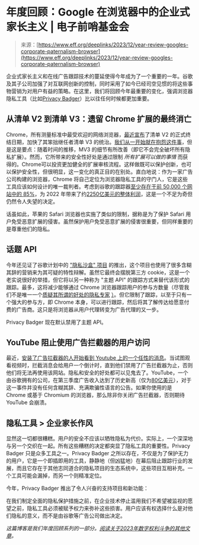 <!--yml

category: 未分类

日期：2024-05-27 14:23:34

-->

# 年度回顾：Google 在浏览器中的企业式家长主义 | 电子前哨基金会

> 来源：[https://www.eff.org/deeplinks/2023/12/year-review-googles-corporate-paternalism-browser](https://www.eff.org/deeplinks/2023/12/year-review-googles-corporate-paternalism-browser)

企业式家长主义和在线广告跟踪技术的蔓延使得今年成为了一个重要的一年。谷歌及其子公司加强了对互联网创新的控制，同时采用了如今已经司空见惯的将这些事物营销为对用户有益的策略。在这里，我们将回顾今年最重要的变化，强调浏览器隐私工具（比如[Privacy Badger](https://privacybadger.org/)）比以往任何时候都更加重要。

## 从清单 V2 到清单 V3：遗留 Chrome 扩展的最终消亡

Chrome，所有测量标准中最受欢迎的网络浏览器，[最近宣布](https://developer.chrome.com/blog/resuming-the-transition-to-mv3/)了清单 V2 的正式终结日期，加快了其笨拙继任者清单 V3 的统治。[我们从一开始就在抱怨](https://www.eff.org/deeplinks/2021/12/chrome-users-beware-manifest-v3-deceitful-and-threatening)[这件事](https://www.eff.org/deeplinks/2021/12/googles-manifest-v3-still-hurts-privacy-security-innovation)，但是这是要点：随着时间的推移，MV3 的细节有所改善（即它不会完全破坏所有隐私扩展）。然而，它所带来的安全性好处是通过限制 *所有扩展可以做的事情* 而获得的。Chrome可以投资更加健全的扩展审核流程。这样做既可以保护创新，也可以保护安全性，但很明显，这一变化的真正目的在别处。直白地说：作为一家广告公司构建的浏览器，Chrome 将自己定位为浏览器隐私工具的守门人，它是这些工具应该如何设计的唯一裁判者。考虑到谷歌的跟踪器[至少存在于前 50,000 个网站中的 85%](https://spreadprivacy.com/duckduckgo-tracker-radar/)，为 2022 年带来了约[2250亿美元的整体利润](https://www.statista.com/statistics/266249/advertising-revenue-of-google/)，这是一个不足为奇但仍然令人失望的决定。

话虽如此，苹果的 Safari 浏览器也实施了类似的限制，据称是为了保护 Safari 用户免受恶意扩展的侵害。虽然保护用户免受恶意扩展的侵害很重要，但同样重要的是尊重他们的隐私。

## 话题 API

今年还见证了谷歌计划中的 ["隐私沙盒" 项目](https://www.eff.org/deeplinks/2023/09/how-turn-googles-privacy-sandbox-ad-tracking-and-why-you-should) 的推出，这个项目也使用了很多含糊其辞的营销来为其可疑的特性辩解。虽然它最终会摆脱第三方 cookie，这是一个老实说很好的举措，但它将以另一种称为 "主题 API" 的跟踪方式来替代该形式的跟踪。最多，这将减少能够通过 Chrome 浏览器跟踪用户的参与方数量（尽管我们不是唯一一个[质疑其所谓的好处的隐私专家](https://github.com/WebKit/standards-positions/issues/111#issuecomment-1359609317) [）](https://github.com/mozilla/standards-positions/issues/622#issuecomment-1372979100)。但它限制了跟踪，以至于只有一个强大的参与方，即 Chrome 本身，可以进行跟踪，然后将其了解传达给愿意付费的广告商。这只是将浏览器从用户代理转变为广告代理的又一步。

Privacy Badger 现在默认禁用了主题 API。

## YouTube 阻止使用广告拦截器的用户访问

最近，[安装了广告拦截器的人开始看到 Youtube 上的一个任性的消息](https://www.theverge.com/2023/10/31/23940583/youtube-ad-blocker-crackdown-broadening)。当试图观看视频时，拦截消息会给用户一个倒计时，直到他们禁用了广告拦截器为止，否则他们将无法再使用该网站。隐私和安全的好处都可以见鬼去了。YouTube，一个由谷歌拥有的公司，在第三季度广告收入达到了历史新高（仅为[80亿美元](https://www.statista.com/statistics/289657/youtube-global-quarterly-advertising-revenues/)），对于这一事件并没有任何含糊其辞、充满欺骗性语言的公告。如果你使用的是 Chrome 或基于 Chromium 的浏览器，那么除非你关闭广告拦截器，否则期待 YouTube 会崩溃。

## 隐私工具 > 企业家长作风

显然这一切都很糟糕。用户的安全不应该以牺牲隐私为代价。实际上，一个深深地与另一个交织在一起。所有这些糟糕的决定都突显了隐私工具的重要性。Privacy Badger 只是众多工具之一。Privacy Badger 之所以存在，不仅是为了保护无力的用户，它是一个即插即用的工具，静静地（但凶猛地）在幕后阻止跟踪行业的发展，而且它存在于其他志同道合的隐私项目的生态系统中，这些项目互相补充。一个工具可能会漏掉，而另一个则精准定位。

今年，Privacy Badger 推出了令人兴奋的支持项目和新功能：

在我们制定全面的隐私保护措施之前，在企业技术停止滥用我们不希望被监视的愿望之前，隐私工具必须被赋予权力来弥补这些损害。用户应该有权选择什么是对他们隐私的意义，而不是由谷歌等广告公司做出决定。

*这篇博客是我们年度回顾系列的一部分。[阅读关于2023年数字权利斗争的其他文章](https://eff.org/deeplinks/2023/12/2023-year-review)。*
